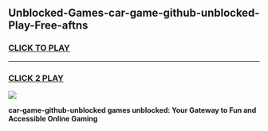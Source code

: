 
## Unblocked-Games-car-game-github-unblocked-Play-Free-aftns
<h3>
<a href="https://premium76.site?title=car-game-github-unblocked&ref=18A">CLICK TO PLAY</a></h3>
<hr>

<h3>
<a href="https://premium76.site?title=car-game-github-unblocked&ref=18A">CLICK 2 PLAY</a>
  
</h3>

<a href="https://premium76.site?title=car-game-github-unblocked&ref=18A"><img src="https://clearcache.store/games.png"></a>


**car-game-github-unblocked games unblocked: Your Gateway to Fun and Accessible Online Gaming**
